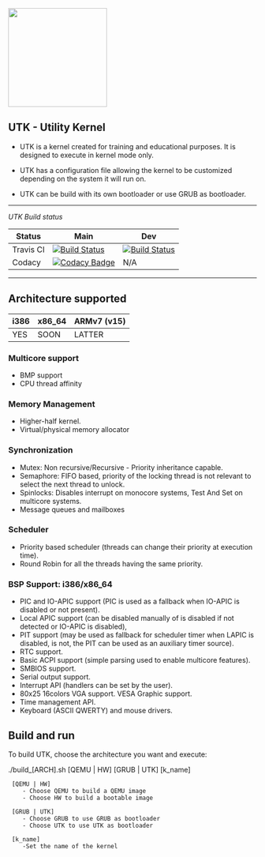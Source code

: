 <img src="https://github.com/Oxmose/UTK-Reboot/raw/main/Doc/logo/utk_logo.png" width="200">

## UTK - Utility Kernel

* UTK is a kernel created for training and educational purposes. It is designed to execute in kernel mode only. 

* UTK has a configuration file allowing the kernel to be customized depending on the system it will run on.

* UTK can be build with its own bootloader or use GRUB as bootloader.

----------

*UTK Build status*


| Status | Main | Dev |
| --- | --- | --- |
| Travis CI | [![Build Status](https://www.travis-ci.com/Oxmose/UTK-Reboot.svg?branch=main)](https://www.travis-ci.com/Oxmose/UTK-Reboot) | [![Build Status](https://www.travis-ci.com/Oxmose/UTK-Reboot.svg?branch=dev)](https://www.travis-ci.com/Oxmose/UTK-Reboot) |
| Codacy | [![Codacy Badge](https://app.codacy.com/project/badge/Grade/ae0df892bb124da8b16d015e4f4f2aeb)](https://www.codacy.com/gh/Oxmose/UTK-Reboot/dashboard?utm_source=github.com&amp;utm_medium=referral&amp;utm_content=Oxmose/UTK-Reboot&amp;utm_campaign=Badge_Grade)| N/A |


----------

## Architecture supported
| i386 | x86_64 | ARMv7 (v15) |
| --- | --- | --- |
|  YES |   SOON |      LATTER |

### Multicore support

* BMP support
* CPU thread affinity

### Memory Management

* Higher-half kernel.
* Virtual/physical memory allocator

### Synchronization

* Mutex: Non recursive/Recursive - Priority inheritance capable.
* Semaphore: FIFO based, priority of the locking thread is not relevant to select the next thread to unlock.
* Spinlocks: Disables interrupt on monocore systems, Test And Set on multicore systems.
* Message queues and mailboxes

### Scheduler

* Priority based scheduler (threads can change their priority at execution time).
* Round Robin for all the threads having the same priority.

### BSP Support: i386/x86_64

* PIC and IO-APIC support (PIC is used as a fallback when IO-APIC is disabled or not present).
* Local APIC support (can be disabled manually of is disabled if not detected or IO-APIC is disabled),
* PIT support (may be used as fallback for scheduler timer when LAPIC is disabled, is not, the PIT can be used as an auxiliary timer source).
* RTC support.
* Basic ACPI support (simple parsing used to enable multicore features).
* SMBIOS support.
* Serial output support.
* Interrupt API (handlers can be set by the user).
* 80x25 16colors VGA support. VESA Graphic support.
* Time management API.
* Keyboard (ASCII QWERTY) and mouse drivers.

## Build and run
To build UTK, choose the architecture you want and execute:

./build_[ARCH].sh [QEMU | HW] [GRUB | UTK] [k_name]

	 [QEMU | HW]
		- Choose QEMU to build a QEMU image
		- Choose HW to build a bootable image

	 [GRUB | UTK]
		- Choose GRUB to use GRUB as bootloader
		- Choose UTK to use UTK as bootloader

	 [k_name]
		-Set the name of the kernel
